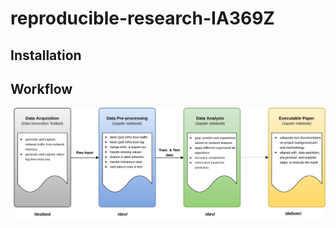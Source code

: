# reproducible-research-IA369Z


## Installation


## Workflow
![alt text](https://github.com/sajibtariq/reproducible-research-IA369Z/blob/master/figures/Project%20workflow.jpg?raw=true)

